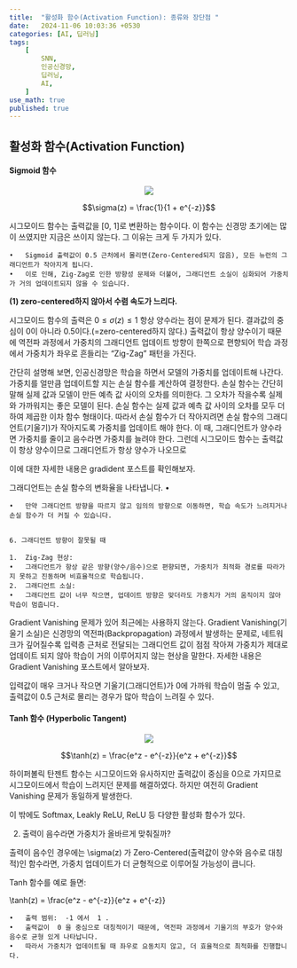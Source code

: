 ```yaml
---
title:  "활성화 함수(Activation Function): 종류와 장단점 "
date:   2024-11-06 10:03:36 +0530
categories: [AI, 딥러닝]
tags:
    [
        SNN,
        인공신경망,
        딥러닝,
		AI,
    ]
use_math: true 
published: true
---
```



활성화 함수(Activation Function)
---

#### Sigmoid 함수

<p align="center">
  <img src="https://mlnotebook.github.io/img/transferFunctions/sigmoid.png">
</p>

$$\sigma(z) = \frac{1}{1 + e^{-z}}$$

시그모이드 함수는 출력값을 [0, 1]로 변환하는 함수이다. 이 함수는 신경망 초기에는 많이 쓰였지만 지금은 쓰이지 않는다. 그 이유는 크게 두 가지가 있다.

	•	Sigmoid 출력값이 0.5 근처에서 몰리면(Zero-Centered되지 않음), 모든 뉴런의 그래디언트가 작아지게 됩니다.
	•	이로 인해, Zig-Zag로 인한 방향성 문제와 더불어, 그래디언트 소실이 심화되어 가중치가 거의 업데이트되지 않을 수 있습니다.
__(1) zero-centered하지 않아서 수렴 속도가 느리다.__

시그모이드 함수의 출력은 $0 \leq \sigma(z) \leq 1$ 항상 양수라는 점이 문제가 된다. 결과값의 중심이 0이 아니라 0.5이다.(=zero-centered하지 않다.) 출력값이 항상 양수이기 때문에 역전파 과정에서 가중치의 그래디언트 업데이트 방향이 한쪽으로 편향되어 학습 과정에서 가중치가 좌우로 흔들리는 “Zig-Zag” 패턴을 가진다. 

간단히 설명해 보면, 인공신경망은 학습을 하면서 모델의 가중치를 업데이트해 나간다. 가중치를 얼만큼 업데이트할 지는 손실 함수를 계산하여 결정한다. 손실 함수는 간단히 말해 실제 값과 모델이 만든 예측 값 사이의 오차를 의미한다. 그 오차가 작을수록 실제와 가까워지는 좋은 모델이 된다. 손실 함수는 실제 값과 예측 값 사이의 오차를 모두 더하여 제곱한 이차 함수 형태이다. 따라서 손실 함수가 더 작아지려면 손실 함수의 그래디언트(기울기)가 작아지도록 가중치를 업데이트 해야 한다. 이 때, 그래디언트가 양수라면 가중치를 줄이고 음수라면 가중치를 늘려야 한다. 그런데 시그모이드 함수는 출력값이 항상 양수이므로 그래디언트가 항상 양수가 나오므로 

이에 대한 자세한 내용은 gradident 포스트를 확인해보자.


그래디언트는 손실 함수의 변화율을 나타냅니다.
	•	

    	
    
	•	만약 그래디언트 방향을 따르지 않고 임의의 방향으로 이동하면, 학습 속도가 느려지거나 손실 함수가 더 커질 수 있습니다.


    6. 그래디언트 방향이 잘못될 때

	1.	Zig-Zag 현상:
	•	그래디언트가 항상 같은 방향(양수/음수)으로 편향되면, 가중치가 최적화 경로를 따라가지 못하고 진동하며 비효율적으로 학습됩니다.
	2.	그래디언트 소실:
	•	그래디언트 값이 너무 작으면, 업데이트 방향은 맞더라도 가중치가 거의 움직이지 않아 학습이 멈춥니다.

 Gradient Vanishing 문제가 있어 최근에는 사용하지 않는다. Gradient Vanishing(기울기 소실)은 신경망의 역전파(Backpropagation) 과정에서 발생하는 문제로, 네트워크가 깊어질수록 입력층 근처로 전달되는 그래디언트 값이 점점 작아져 가중치가 제대로 업데이트 되지 않아 학습이 거의 이루어지지 않는 현상을 말한다. 자세한 내용은 Gradient Vanishing 포스트에서 알아보자.

입력값이 매우 크거나 작으면 기울기(그래디언트)가 0에 가까워 학습이 멈출 수 있고, 출력값이 0.5 근처로 몰리는 경우가 많아 학습이 느려질 수 있다. 

#### Tanh 함수 (Hyperbolic Tangent)

<p align="center">
  <img src="https://mlnotebook.github.io/img/transferFunctions/tanh.png">
</p>

$$\tanh(z) = \frac{e^z - e^{-z}}{e^z + e^{-z}}$$

하이퍼볼릭 탄젠트 함수는 시그모이드와 유사하지만 출력값이 중심을 0으로 가지므로 시그모이드에서 학습이 느려지던 문제를 해결하였다. 하지만 여전히 Gradient Vanishing 문제가 동일하게 발생한다. 

이 밖에도 Softmax, Leakly ReLU, ReLU 등 다양한 활성화 함수가 있다.

2. 출력이 음수라면 가중치가 올바르게 맞춰질까?

출력이 음수인 경우에는  \sigma(z) 가 Zero-Centered(출력값이 양수와 음수로 대칭적)인 함수라면, 가중치 업데이트가 더 균형적으로 이루어질 가능성이 큽니다.

Tanh 함수를 예로 들면:

\tanh(z) = \frac{e^z - e^{-z}}{e^z + e^{-z}}

	•	출력 범위:  -1 에서  1 .
	•	출력값이  0 을 중심으로 대칭적이기 때문에, 역전파 과정에서 기울기의 부호가 양수와 음수로 균형 있게 나타납니다.
	•	따라서 가중치가 업데이트될 때 좌우로 요동치지 않고, 더 효율적으로 최적화를 진행합니다.